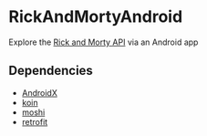 # RickAndMortyAndroid

Explore the [Rick and Morty API](https://rickandmortyapi.com/) via an Android app 

## Dependencies

- [AndroidX](https://developer.android.com/jetpack/androidx/)
- [koin](https://insert-koin.io/)
- [moshi](https://github.com/square/moshi)
- [retrofit](https://github.com/square/retrofit)
